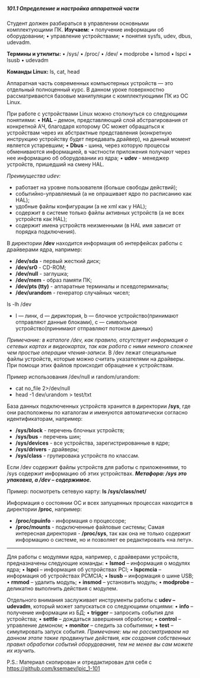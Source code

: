 ##### 101.1 Определение и настройка аппаратной части
Студент должен разбираться в управлении основными комплектующими ПК.
**Изучаем:**
•	получение информации об оборудовании;
•	управление устройствами;
•	понятия sysfs, udev, dbus, udevadm.

**Термины и утилиты:**
•	/sys/
•	/proc/
•	/dev/
•	modprobe
•	lsmod
•	lspci
•	lsusb
•	udevadm

**Команды Linux:**
ls, cat, head

Аппаратная часть современных компьютерных устройств — это отдельный полноценный курс. В данном уроке поверхностно рассматриваются базовые манипуляции с комплектующими ПК из ОС Linux.

При работе с устройствами Linux можно столкнуться со следующими понятиями:
•	**HAL** – демон, представляющий слой абстрагирования от конкретной АЧ, благодаря которому ОС может обращаться к устройствам через их абстрактные представления (конкретную инструкцию устройству будет передавать драйвер), на данный момент является устаревшим;
•	**Dbus** - шина, через которую процессы обмениваются информацией, в частности  приложения получают через нее информацию об оборудовании из ядра;
•	**udev** - менеджер устройств, пришедший на смену HAL.

_Преимущества udev:_
-	работает на уровне пользователя (больше свободы действий);
-	событийно-управляемый (а не опрашивает ядро по расписанию как HAL);
-	удобные файлы конфигурации (а не xml как у HAL);
-	содержит в системе только файлы активных устройств (а не всех устройств как HAL);
-	содержит имена устройств неизменными (в HAL имя зависит от порядка подключения).

В директории **/dev** находится информация об интерфейсах работы с драйверами ядра, например:
* **/dev/sda**	 - первый жесткий диск;
* **/dev/sr0**	 - CD-ROM;
* **/dev/null**  - заглушка;
* **/dev/mem**   - образ памяти ПК;
* **/dev/pts (tty)** - аппаратные терминалы и псевдотерминалы;
* **/dev/urandom** - генератор случайных чисел;

ls -lh /dev
* l — линк, d — дириктория, b — блочное устройство(принимают отправляют данные блоками), c — символьное устройство(принимают отправляют потоком данных)

_Примечание: в каталоге /dev, как правило, отсутствует информация о сетевых картах и видеокартах, так как работа с ними немного сложнее чем простые операции чтения-записи._
В /dev лежат специальные файлы устройств, которые можно считать указателями на драйверы. При помощи этих файлов происходит обращение к устройствам.

Пример использования /dev/null и random/urandom:
* cat no_file 2>/dev/null
* head -1 dev/urandom > test/txt

База данных подключенных устройств хранится в директории **/sys**, где они расположены по каталогам и именуются автоматически согласно идентификаторам, например:
* **/sys/block**   - перечень блочных устройств;
* **/sys/bus**	   - перечень шин;
* **/sys/devices** - все устройства, зарегистрированные в ядре;
* **/sys/drivers** - драйверы;
* **/sys/class**   - групировака устройств по классам.

Если /dev содержит файлы устройств для работы с приложениями, то /sys содержит информацию об этих устройствах. 
_**Метафора: /sys это упаковка, а /dev – содержимое.**_

Пример: посмотреть сетевую карту:
**ls /sys/class/net/**

Информация о состоянии ОС и всех запущенных процессах находится в директории **/proc**, например:
* **/proc/cpuinfo** - информация о процессоре;
* **/proc/mounts** - подключенные файловые системы;
Самая интересная директория - **/proc/sys**, так как она не только содержит информацию о системе, но и позволяет ее редактировать «на лету».

---

Для работы с модулями ядра, например, с драйверами устройств, предназначены следующие команды:
•	**lsmod** – информация о модулях ядра;
•	**lspci** – информация об устройствах PCI;
•	**lspcmciа** – информация об устройствах PCMCIA;
•	**lsusb** – информация о шине USB;
•	**rmmod**	– удалить модуль;
•	**insmod**	– установить модуль;
•	**modprobe** – деликатно выполнить действия с модулем.

Отдельного внимания заслуживает инструменты работы с **udev – udevadm**, который может запускаться со следующими опциями:
•	**info**	 	– получение информации из БД;
•	**trigger**		– запросить события для устройства;
•	**settle**		– дождаться завершения обработки;
•	**control** 	– управление демоном;
•	**monitor** 	– следить за событиями;
•	**test** 		– симулировать запуск события.
_Примечание: мы не рассматриваем на данном этапе такие продвинутые действия, как создания собственных правил обработки событий оборудования, тем не менее вы сам можете их изучить._

P.S.: Материал скопирован и отредактирован для себя с https://github.com/ksemaev/lpic_1-101
